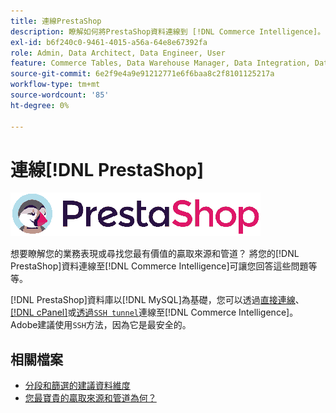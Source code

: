 ```yaml
---
title: 連線PrestaShop
description: 瞭解如何將PrestaShop資料連線到 [!DNL Commerce Intelligence]。
exl-id: b6f240c0-9461-4015-a56a-64e8e67392fa
role: Admin, Data Architect, Data Engineer, User
feature: Commerce Tables, Data Warehouse Manager, Data Integration, Data Import/Export
source-git-commit: 6e2f9e4a9e91212771e6f6baa8c2f8101125217a
workflow-type: tm+mt
source-wordcount: '85'
ht-degree: 0%

---
```


# 連線[!DNL PrestaShop]

![](../../../assets/Prestashop-logo.png)

想要瞭解您的業務表現或尋找您最有價值的贏取來源和管道？ 將您的[!DNL PrestaShop]資料連線至[!DNL Commerce Intelligence]可讓您回答這些問題等等。

[!DNL PrestaShop]資料庫以[!DNL MySQL]為基礎，您可以透過[直接連線](../integrations/mysql-via-a-direct-connection.md)、[[!DNL cPanel]](../integrations/mysql-via-cpanel.md)或[透過`SSH tunnel`](../integrations/mysql-via-ssh-tunnel.md)連線至[!DNL Commerce Intelligence]。 Adobe建議使用`SSH`方法，因為它是最安全的。

## 相關檔案

* [分段和篩選的建議資料維度](../../../best-practices/segment-filter.md)
* [您最寶貴的贏取來源和管道為何？](../../analysis/most-value-source-channel.md)
